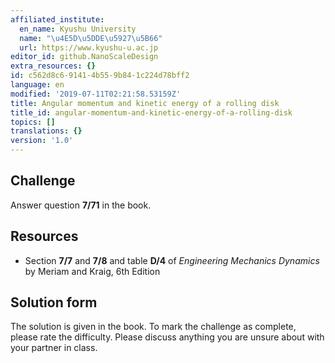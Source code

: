 ```yaml
---
affiliated_institute:
  en_name: Kyushu University
  name: "\u4E5D\u5DDE\u5927\u5B66"
  url: https://www.kyushu-u.ac.jp
editor_id: github.NanoScaleDesign
extra_resources: {}
id: c562d8c6-9141-4b55-9b84-1c224d78bff2
language: en
modified: '2019-07-11T02:21:58.53159Z'
title: Angular momentum and kinetic energy of a rolling disk
title_id: angular-momentum-and-kinetic-energy-of-a-rolling-disk
topics: []
translations: {}
version: '1.0'
---
```


## Challenge
Answer question **7/71** in the book.

## Resources
- Section **7/7** and **7/8** and table **D/4** of *Engineering Mechanics Dynamics* by Meriam and Kraig, 6th Edition


## Solution form
The solution is given in the book.
To mark the challenge as complete, please rate the difficulty.
Please discuss anything you are unsure about with your partner in class.
